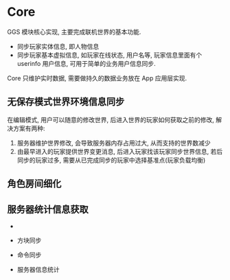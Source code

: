 
# Core

GGS 模块核心实现, 主要完成联机世界的基本功能.

- 同步玩家实体信息, 即人物信息
- 同步玩家基本虚拟信息, 如玩家在线状态, 用户名等, 玩家信息里面有个 userinfo 用户信息, 可用于简单的业务用户信息同步.

Core 只维护实时数据, 需要做持久的数据业务放在 App 应用层实现.

## 无保存模式世界环境信息同步

在编辑模式, 用户可以随意的修改世界, 后进入世界的玩家如何获取之前的修改, 解决方案有两种:

1. 服务器维护世界修改,  会导致服务器内存占用过大, 从而支持的世界数减少
2. 由最早进入的玩家提供世界变更消息, 后进入玩家找该玩家同步世界信息,  若后同步的玩家过多, 需要从已完成同步的玩家中选择基准点(玩家负载均衡)

## 角色房间细化

## 服务器统计信息获取
- 

- 方块同步
- 命令同步
- 服务器信息统计